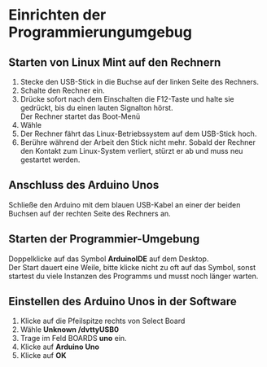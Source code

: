 # Einrichten der Programmierungumgebug
## Starten von Linux Mint auf den Rechnern
1. Stecke den USB-Stick in die Buchse auf der linken Seite des Rechners.
2. Schalte den Rechner ein.
3. Drücke sofort nach dem Einschalten die F12-Taste und halte sie gedrückt, bis du einen lauten Signalton hörst.  
   Der Rechner startet das Boot-Menü
4.  Wähle 
5.  Der Rechner fährt das Linux-Betriebssystem auf dem USB-Stick hoch.
6.  Berühre während der Arbeit den Stick nicht mehr. Sobald der Rechner den Kontakt zum Linux-System verliert, stürzt er ab und muss neu gestartet werden.
## Anschluss des Arduino Unos
Schließe den Arduino mit dem blauen USB-Kabel an einer der beiden Buchsen auf der rechten Seite des Rechners an.
## Starten der Programmier-Umgebung
Doppelklicke auf das Symbol **ArduinoIDE** auf dem Desktop.  
Der Start dauert eine Weile, bitte klicke nicht zu oft auf das Symbol, sonst startest du viele Instanzen des Programms und musst noch länger warten.
## Einstellen des Arduino Unos in der Software
1. Klicke auf die Pfeilspitze rechts von Select Board
2. Wähle **Unknown /dvttyUSB0**
3. Trage im Feld BOARDS **uno** ein.
4. Klicke auf **Arduino Uno** 
5. Klicke auf **OK**
   

